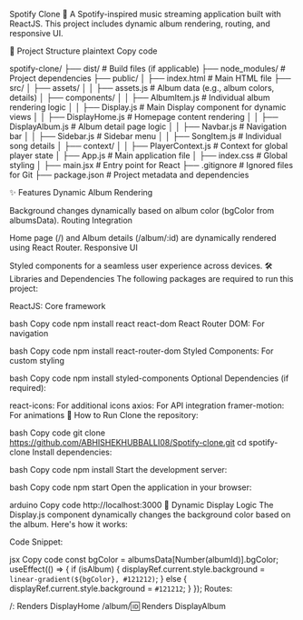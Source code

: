 
Spotify Clone 🎵
A Spotify-inspired music streaming application built with ReactJS. This project includes dynamic album rendering, routing, and responsive UI.

📂 Project Structure
plaintext
Copy code


spotify-clone/
├── dist/                  # Build files (if applicable)
├── node_modules/          # Project dependencies
├── public/
│   ├── index.html         # Main HTML file
├── src/
│   ├── assets/
│   │   ├── assets.js      # Album data (e.g., album colors, details)
│   ├── components/
│   │   ├── AlbumItem.js   # Individual album rendering logic
│   │   ├── Display.js     # Main Display component for dynamic views
│   │   ├── DisplayHome.js # Homepage content rendering
│   │   ├── DisplayAlbum.js # Album detail page logic
│   │   ├── Navbar.js      # Navigation bar
│   │   ├── Sidebar.js     # Sidebar menu
│   │   ├── SongItem.js    # Individual song details
│   ├── context/
│   │   ├── PlayerContext.js # Context for global player state
│   ├── App.js             # Main application file
│   ├── index.css          # Global styling
│   ├── main.jsx           # Entry point for React
├── .gitignore             # Ignored files for Git
├── package.json           # Project metadata and dependencies


✨ Features
Dynamic Album Rendering

Background changes dynamically based on album color (bgColor from albumsData).
Routing Integration

Home page (/) and Album details (/album/:id) are dynamically rendered using React Router.
Responsive UI

Styled components for a seamless user experience across devices.
🛠️ Libraries and Dependencies
The following packages are required to run this project:

ReactJS: Core framework

bash
Copy code
npm install react react-dom
React Router DOM: For navigation

bash
Copy code
npm install react-router-dom
Styled Components: For custom styling

bash
Copy code
npm install styled-components
Optional Dependencies (if required):

react-icons: For additional icons
axios: For API integration
framer-motion: For animations
🚀 How to Run
Clone the repository:

bash
Copy code
git clone https://github.com/ABHISHEKHUBBALLI08/Spotify-clone.git
cd spotify-clone
Install dependencies:

bash
Copy code
npm install
Start the development server:

bash
Copy code
npm start
Open the application in your browser:

arduino
Copy code
http://localhost:3000
🌈 Dynamic Display Logic
The Display.js component dynamically changes the background color based on the album. Here's how it works:

Code Snippet:

jsx
Copy code
const bgColor = albumsData[Number(albumId)].bgColor;
useEffect(() => {
  if (isAlbum) {
    displayRef.current.style.background = `linear-gradient(${bgColor}, #121212)`;
  } else {
    displayRef.current.style.background = `#121212`;
  }
});
Routes:

/: Renders DisplayHome
/album/:id: Renders DisplayAlbum
